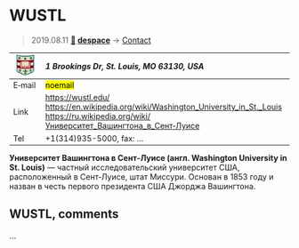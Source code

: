 # WUSTL
> 2019.08.11 **[🚀](../index/index.md) [despace](index.md)** → [Contact](contact.md)

|[![](f/contact/w/wustl_logo1_thumb.jpg)](f/contact/w/wustl_logo1.png)|*1 Brookings Dr, St. Louis, MO 63130, USA*|
|:--|:--|
|E‑mail| <mark>noemail</mark> |
|Link| <https://wustl.edu/><br> <https://en.wikipedia.org/wiki/Washington_University_in_St._Louis><br> <https://ru.wikipedia.org/wiki/Университет_Вашингтона_в_Сент‑Луисе> |
|Tel| +1(314)935-5000, fax: … |

**Университет Вашингтона в Сент‑Луисе (англ. Washington University in St. Louis)** — частный исследовательский университет США, расположенный в Сент‑Луисе, штат Миссури. Основан в 1853 году и назван в честь первого президента США Джорджа Вашингтона.


<p style="page-break-after:always"> </p>

## WUSTL, comments

…

